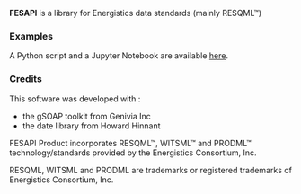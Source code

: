
**FESAPI** is a library for Energistics data standards (mainly RESQML™)

### Examples

A Python script and a Jupyter Notebook are available [here](https://github.com/F2I-Consulting/fesapi/tree/master/python/example).

### Credits
This software was developed with :
- the gSOAP toolkit from Genivia Inc
- the date library from Howard Hinnant

FESAPI Product incorporates RESQML™, WITSML™ and PRODML™ technology/standards provided by the Energistics Consortium, Inc.

RESQML, WITSML and PRODML are trademarks or registered trademarks of Energistics Consortium, Inc.

